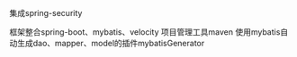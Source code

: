 
集成spring-security


框架整合spring-boot、mybatis、velocity 项目管理工具maven 使用mybatis自动生成dao、mapper、model的插件mybatisGenerator
